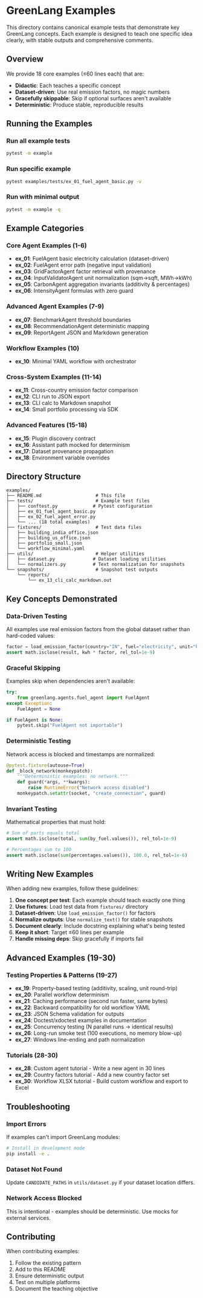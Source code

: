 # GreenLang Examples

This directory contains canonical example tests that demonstrate key GreenLang concepts. Each example is designed to teach one specific idea clearly, with stable outputs and comprehensive comments.

## Overview

We provide 18 core examples (≤60 lines each) that are:
- **Didactic**: Each teaches a specific concept
- **Dataset-driven**: Use real emission factors, no magic numbers
- **Gracefully skippable**: Skip if optional surfaces aren't available
- **Deterministic**: Produce stable, reproducible results

## Running the Examples

### Run all example tests
```bash
pytest -m example
```

### Run specific example
```bash
pytest examples/tests/ex_01_fuel_agent_basic.py -v
```

### Run with minimal output
```bash
pytest -m example -q
```

## Example Categories

### Core Agent Examples (1-6)
- **ex_01**: FuelAgent basic electricity calculation (dataset-driven)
- **ex_02**: FuelAgent error path (negative input validation)
- **ex_03**: GridFactorAgent factor retrieval with provenance
- **ex_04**: InputValidatorAgent unit normalization (sqm→sqft, MWh→kWh)
- **ex_05**: CarbonAgent aggregation invariants (additivity & percentages)
- **ex_06**: IntensityAgent formulas with zero guard

### Advanced Agent Examples (7-9)
- **ex_07**: BenchmarkAgent threshold boundaries
- **ex_08**: RecommendationAgent deterministic mapping
- **ex_09**: ReportAgent JSON and Markdown generation

### Workflow Examples (10)
- **ex_10**: Minimal YAML workflow with orchestrator

### Cross-System Examples (11-14)
- **ex_11**: Cross-country emission factor comparison
- **ex_12**: CLI run to JSON export
- **ex_13**: CLI calc to Markdown snapshot
- **ex_14**: Small portfolio processing via SDK

### Advanced Features (15-18)
- **ex_15**: Plugin discovery contract
- **ex_16**: Assistant path mocked for determinism
- **ex_17**: Dataset provenance propagation
- **ex_18**: Environment variable overrides

## Directory Structure

```
examples/
├── README.md                    # This file
├── tests/                       # Example test files
│   ├── conftest.py             # Pytest configuration
│   ├── ex_01_fuel_agent_basic.py
│   ├── ex_02_fuel_agent_error.py
│   └── ... (18 total examples)
├── fixtures/                    # Test data files
│   ├── building_india_office.json
│   ├── building_us_office.json
│   ├── portfolio_small.json
│   └── workflow_minimal.yaml
├── utils/                       # Helper utilities
│   ├── dataset.py              # Dataset loading utilities
│   └── normalizers.py          # Text normalization for snapshots
└── snapshots/                   # Snapshot test outputs
    └── reports/
        └── ex_13_cli_calc_markdown.out

```

## Key Concepts Demonstrated

### Data-Driven Testing
All examples use real emission factors from the global dataset rather than hard-coded values:
```python
factor = load_emission_factor(country="IN", fuel="electricity", unit="kWh")
assert math.isclose(result, kwh * factor, rel_tol=1e-9)
```

### Graceful Skipping
Examples skip when dependencies aren't available:
```python
try:
    from greenlang.agents.fuel_agent import FuelAgent
except Exception:
    FuelAgent = None

if FuelAgent is None:
    pytest.skip("FuelAgent not importable")
```

### Deterministic Testing
Network access is blocked and timestamps are normalized:
```python
@pytest.fixture(autouse=True)
def _block_network(monkeypatch):
    """Deterministic examples: no network."""
    def guard(*args, **kwargs):
        raise RuntimeError("Network access disabled")
    monkeypatch.setattr(socket, "create_connection", guard)
```

### Invariant Testing
Mathematical properties that must hold:
```python
# Sum of parts equals total
assert math.isclose(total, sum(by_fuel.values()), rel_tol=1e-9)

# Percentages sum to 100
assert math.isclose(sum(percentages.values()), 100.0, rel_tol=1e-6)
```

## Writing New Examples

When adding new examples, follow these guidelines:

1. **One concept per test**: Each example should teach exactly one thing
2. **Use fixtures**: Load test data from `fixtures/` directory
3. **Dataset-driven**: Use `load_emission_factor()` for factors
4. **Normalize outputs**: Use `normalize_text()` for stable snapshots
5. **Document clearly**: Include docstring explaining what's being tested
6. **Keep it short**: Target ≤60 lines per example
7. **Handle missing deps**: Skip gracefully if imports fail

## Advanced Examples (19-30)

### Testing Properties & Patterns (19-27)
- **ex_19**: Property-based testing (additivity, scaling, unit round-trip)
- **ex_20**: Parallel workflow determinism
- **ex_21**: Caching performance (second run faster, same bytes)
- **ex_22**: Backward compatibility for old workflow YAML
- **ex_23**: JSON Schema validation for outputs
- **ex_24**: Doctest/xdoctest examples in documentation
- **ex_25**: Concurrency testing (N parallel runs → identical results)
- **ex_26**: Long-run smoke test (100 executions, no memory blow-up)
- **ex_27**: Windows line-ending and path normalization

### Tutorials (28-30)
- **ex_28**: Custom agent tutorial - Write a new agent in 30 lines
- **ex_29**: Country factors tutorial - Add a new country factor set
- **ex_30**: Workflow XLSX tutorial - Build custom workflow and export to Excel

## Troubleshooting

### Import Errors
If examples can't import GreenLang modules:
```bash
# Install in development mode
pip install -e .
```

### Dataset Not Found
Update `CANDIDATE_PATHS` in `utils/dataset.py` if your dataset location differs.

### Network Access Blocked
This is intentional - examples should be deterministic. Use mocks for external services.

## Contributing

When contributing examples:
1. Follow the existing pattern
2. Add to this README
3. Ensure deterministic output
4. Test on multiple platforms
5. Document the teaching objective